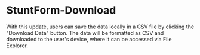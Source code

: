 # StuntForm-Download
With this update, users can save the data locally in a CSV file by clicking the "Download Data" button. The data will be formatted as CSV and downloaded to the user's device, where it can be accessed via File Explorer.
